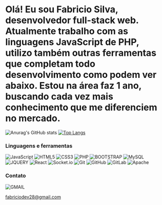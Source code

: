 # Olá! Eu sou Fabricio Silva, desenvolvedor full-stack web. Atualmente trabalho com as linguagens JavaScript de PHP, utilizo também outras ferramentas que completam todo desenvolvimento como podem ver abaixo. Estou na área faz 1 ano, buscando cada vez mais conhecimento que me diferenciem no mercado.
![Anurag's GitHub stats](https://github-readme-stats.vercel.app/api?username=FabricioSCF&show_icons=true&theme=tokyonight)
[![Top Langs](https://github-readme-stats.vercel.app/api/top-langs/?username=FabricioSCF&layout=compact&theme=tokyonight)](https://github.com/FabricioSCF/github-readme-stats)

### Linguagens e ferramentas
![JavaScript](https://img.shields.io/badge/JavaScript-F7DF1E?style=for-the-badge&logo=javascript&logoColor=black) ![HTML5](https://img.shields.io/badge/HTML5-E34F26?style=for-the-badge&logo=html5&logoColor=white) ![CSS3](https://img.shields.io/badge/CSS3-1572B6?style=for-the-badge&logo=css3&logoColor=white) ![PHP](https://img.shields.io/badge/PHP-777BB4?style=for-the-badge&logo=php&logoColor=white) ![BOOTSTRAP](https://img.shields.io/badge/Bootstrap-563D7C?style=for-the-badge&logo=bootstrap&logoColor=white) ![MySQL](https://img.shields.io/badge/MySQL-00000F?style=for-the-badge&logo=mysql&logoColor=white) ![JQUERY](https://img.shields.io/badge/jQuery-0769AD?style=for-the-badge&logo=jquery&logoColor=white) ![React](https://img.shields.io/badge/react-%2320232a.svg?style=for-the-badge&logo=react&logoColor=%2361DAFB) ![Socket.io](https://img.shields.io/badge/Socket.io-black?style=for-the-badge&logo=socket.io&badgeColor=010101) ![Git](https://img.shields.io/badge/git-%23F05033.svg?style=for-the-badge&logo=git&logoColor=white) ![GitHub](https://img.shields.io/badge/github-%23121011.svg?style=for-the-badge&logo=github&logoColor=white) ![GitLab](https://img.shields.io/badge/gitlab-%23181717.svg?style=for-the-badge&logo=gitlab&logoColor=white) ![Apache](https://img.shields.io/badge/apache-%23D42029.svg?style=for-the-badge&logo=apache&logoColor=white)

### Contato
![GMAIL](https://img.shields.io/badge/Gmail-D14836?style=for-the-badge&logo=gmail&logoColor=white) 

fabriciodev28@gmail.com

